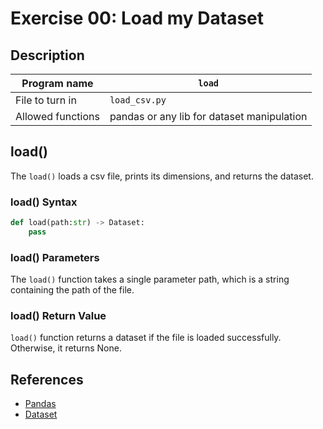 # Exercise 00: Load my Dataset

## Description

| Program name | `load` |
| ------------ | --------------- |
| File to turn in | `load_csv.py` |
| Allowed functions | pandas or any lib for dataset manipulation |

## load()

The `load()` loads a csv file, prints its dimensions, and returns the dataset.

### load() Syntax

```python
def load(path:str) -> Dataset:
    pass
```

### load() Parameters

The `load()` function takes a single parameter path, which is a string containing the path of the file.

### load() Return Value

`load()` function returns a dataset if the file is loaded successfully. Otherwise, it returns None.

## References

- [Pandas](https://pandas.pydata.org/)
- [Dataset](https://pandas.pydata.org/pandas-docs/stable/reference/api/pandas.DataFrame.html)